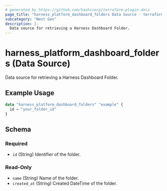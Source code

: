 ```yaml
---
# generated by https://github.com/hashicorp/terraform-plugin-docs
page_title: "harness_platform_dashboard_folders Data Source - terraform-provider-harness"
subcategory: "Next Gen"
description: |-
  Data source for retrieving a Harness Dashboard Folder.
---
```


# harness_platform_dashboard_folders (Data Source)

Data source for retrieving a Harness Dashboard Folder.

## Example Usage

```terraform
data "harness_platform_dashboard_folders" "example" {
  id = "your_folder_id"
}
```

<!-- schema generated by tfplugindocs -->
## Schema

### Required

- `id` (String) Identifier of the folder.

### Read-Only

- `name` (String) Name of the folder.
- `created_at` (String) Created DateTime of the folder.
